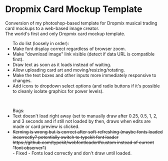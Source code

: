 # Dropmix Card Mockup Template
Conversion of my photoshop-based template for Dropmix musical trading card mockups to a web-based image creator.
<BR>
The world's first and only Dropmix card mockup template.
<BR>
<UL>To do list (loosely in order):
  <LI>Make font display correct regardless of browser zoom.</LI>
  <LI>Make "download image" link visible (detect if data URL is compatible first).</LI>
  <LI>Draw text as soon as it loads instead of waiting.</LI>
  <LI>Allow uploading card art and moving/resizing/rotating.</LI>
  <LI>Make the text boxes and other inputs more immediately responsive to changes.</LI>
  <LI>Add icons to dropdown select options (and radio buttons if it's possible to cleanly isolate graphics for power levels).</LI>
</UL>
<BR>
<UL>Bugs:
  <LI>Text doesn't load right away (set to manually draw after 0.25, 0.5, 1, 2, and 3 seconds and if still not loaded by then, draws when edits are made or card preview is clicked.</LI>
  <LI><strike>Kerning is wrong but is correct after soft-refreshing (maybe fonts loaded incorrectly? potentially switch to typekit font loader https://github.com/typekit/webfontloader#custom instead of current "font observer")</strike>
    <BR>  - Fixed - Fonts load correctly and don't draw until loaded.</LI>
</UL>
